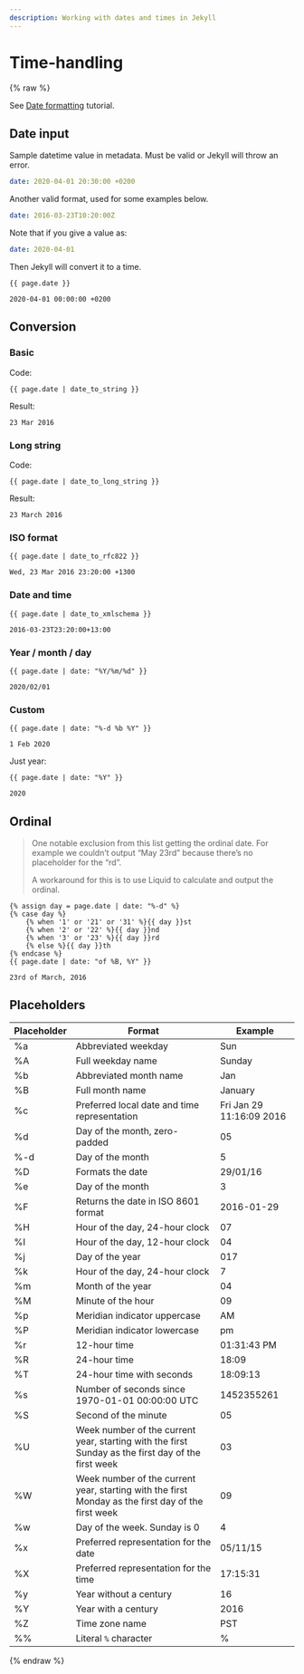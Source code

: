 ```yaml
---
description: Working with dates and times in Jekyll
---
```

# Time-handling

{% raw %}

See [Date formatting](https://learn.cloudcannon.com/jekyll/date-formatting/) tutorial.


## Date input

Sample datetime value in metadata. Must be valid or Jekyll will throw an error.

```yaml
date: 2020-04-01 20:30:00 +0200
```

Another valid format, used for some examples below.

```yaml
date: 2016-03-23T10:20:00Z
```

Note that if you give a value as:

```yaml
date: 2020-04-01
```

Then Jekyll will convert it to a time.

```liquid
{{ page.date }}
```
```
2020-04-01 00:00:00 +0200
```


## Conversion

### Basic

Code:

```liquid
{{ page.date | date_to_string }}
```

Result:

```
23 Mar 2016
```

### Long string

Code:

```
{{ page.date | date_to_long_string }}
```

Result:

```
23 March 2016
```

### ISO format

```liquid
{{ page.date | date_to_rfc822 }}
```

```
Wed, 23 Mar 2016 23:20:00 +1300
```

### Date and time

```liquid
{{ page.date | date_to_xmlschema }}
```

```
2016-03-23T23:20:00+13:00
```

### Year / month / day

```liquid
{{ page.date | date: "%Y/%m/%d" }}
```
```
2020/02/01
```

### Custom

```liquid
{{ page.date | date: "%-d %b %Y" }}
```

```
1 Feb 2020
```

Just year:

```liquid
{{ page.date | date: "%Y" }}
```

```
2020
```

## Ordinal

> One notable exclusion from this list getting the ordinal date. For example we couldn’t output “May 23rd” because there’s no placeholder for the “rd”.
>
> A workaround for this is to use Liquid to calculate and output the ordinal.

```liquid
{% assign day = page.date | date: "%-d" %}
{% case day %}
    {% when '1' or '21' or '31' %}{{ day }}st
    {% when '2' or '22' %}{{ day }}nd
    {% when '3' or '23' %}{{ day }}rd
    {% else %}{{ day }}th
{% endcase %}
{{ page.date | date: "of %B, %Y" }}
```
```
23rd of March, 2016
```


## Placeholders

| Placeholder | Format                                                                                             | Example                  |
| ----------- | -------------------------------------------------------------------------------------------------- | ------------------------ |
| %a          | Abbreviated weekday                                                                                | Sun                      |
| %A          | Full weekday name                                                                                  | Sunday                   |
| %b          | Abbreviated month name                                                                             | Jan                      |
| %B          | Full month name                                                                                    | January                  |
| %c          | Preferred local date and time representation                                                       | Fri Jan 29 11:16:09 2016 |
| %d          | Day of the month, zero-padded                                                                      | 05                       |
| %-d         | Day of the month                                                                                   | 5                        |
| %D          | Formats the date                                                                                   | 29/01/16                 |
| %e          | Day of the month                                                                                   | 3                        |
| %F          | Returns the date in ISO 8601 format                                                                | 2016-01-29               |
| %H          | Hour of the day, 24-hour clock                                                                     | 07                       |
| %I          | Hour of the day, 12-hour clock                                                                     | 04                       |
| %j          | Day of the year                                                                                    | 017                      |
| %k          | Hour of the day, 24-hour clock                                                                     | 7                        |
| %m          | Month of the year                                                                                  | 04                       |
| %M          | Minute of the hour                                                                                 | 09                       |
| %p          | Meridian indicator uppercase                                                                       | AM                       |
| %P          | Meridian indicator lowercase                                                                       | pm                       |
| %r          | 12-hour time                                                                                       | 01:31:43 PM              |
| %R          | 24-hour time                                                                                       | 18:09                    |
| %T          | 24-hour time with seconds                                                                          | 18:09:13                 |
| %s          | Number of seconds since 1970-01-01 00:00:00 UTC                                                    | 1452355261               |
| %S          | Second of the minute                                                                               | 05                       |
| %U          | Week number of the current year, starting with the first Sunday as the first day of the first week | 03                       |
| %W          | Week number of the current year, starting with the first Monday as the first day of the first week | 09                       |
| %w          | Day of the week. Sunday is 0                                                                       | 4                        |
| %x          | Preferred representation for the date                                                              | 05/11/15                 |
| %X          | Preferred representation for the time                                                              | 17:15:31                 |
| %y          | Year without a century                                                                             | 16                       |
| %Y          | Year with a century                                                                                | 2016                     |
| %Z          | Time zone name                                                                                     | PST                      |
| %%          | Literal `%` character                                                                              | %                        |

{% endraw %}
